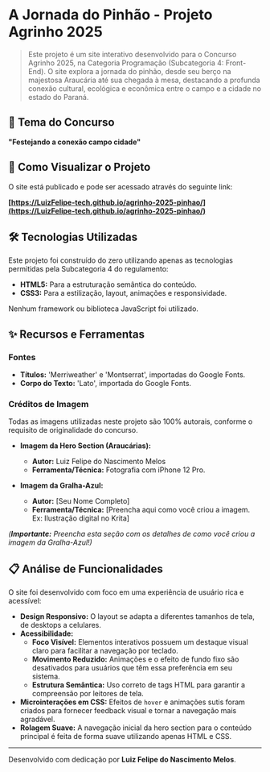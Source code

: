 # A Jornada do Pinhão - Projeto Agrinho 2025

> Este projeto é um site interativo desenvolvido para o Concurso Agrinho 2025, na Categoria Programação (Subcategoria 4: Front-End). O site explora a jornada do pinhão, desde seu berço na majestosa Araucária até sua chegada à mesa, destacando a profunda conexão cultural, ecológica e econômica entre o campo e a cidade no estado do Paraná.

## 🔗 Tema do Concurso

**"Festejando a conexão campo cidade"**

## 🚀 Como Visualizar o Projeto

O site está publicado e pode ser acessado através do seguinte link:

**[https://LuizFelipe-tech.github.io/agrinho-2025-pinhao/](https://LuizFelipe-tech.github.io/agrinho-2025-pinhao/)**

## 🛠️ Tecnologias Utilizadas

Este projeto foi construído do zero utilizando apenas as tecnologias permitidas pela Subcategoria 4 do regulamento:

* **HTML5:** Para a estruturação semântica do conteúdo.
* **CSS3:** Para a estilização, layout, animações e responsividade.

Nenhum framework ou biblioteca JavaScript foi utilizado.

## ✨ Recursos e Ferramentas

### Fontes
* **Títulos:** 'Merriweather' e 'Montserrat', importadas do Google Fonts.
* **Corpo do Texto:** 'Lato', importada do Google Fonts.

### Créditos de Imagem
Todas as imagens utilizadas neste projeto são 100% autorais, conforme o requisito de originalidade do concurso.

* **Imagem da Hero Section (Araucárias):**
    * **Autor:** Luiz Felipe do Nascimento Melos
    * **Ferramenta/Técnica:** Fotografia com iPhone 12 Pro.

* **Imagem da Gralha-Azul:**
    * **Autor:** [Seu Nome Completo]
    * **Ferramenta/Técnica:** [Preencha aqui como você criou a imagem. Ex: Ilustração digital no Krita]

*(**Importante:** Preencha esta seção com os detalhes de como você criou a imagem da Gralha-Azul!)*

## 📋 Análise de Funcionalidades

O site foi desenvolvido com foco em uma experiência de usuário rica e acessível:

* **Design Responsivo:** O layout se adapta a diferentes tamanhos de tela, de desktops a celulares.
* **Acessibilidade:**
    * **Foco Visível:** Elementos interativos possuem um destaque visual claro para facilitar a navegação por teclado.
    * **Movimento Reduzido:** Animações e o efeito de fundo fixo são desativados para usuários que têm essa preferência em seu sistema.
    * **Estrutura Semântica:** Uso correto de tags HTML para garantir a compreensão por leitores de tela.
* **Microinterações em CSS:** Efeitos de `hover` e animações sutis foram criados para fornecer feedback visual e tornar a navegação mais agradável.
* **Rolagem Suave:** A navegação inicial da hero section para o conteúdo principal é feita de forma suave utilizando apenas HTML e CSS.

---

Desenvolvido com dedicação por **Luiz Felipe do Nascimento Melos**.